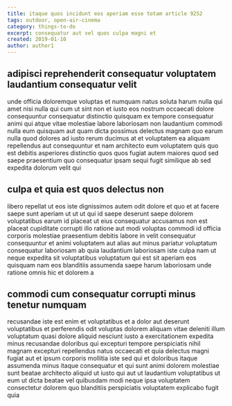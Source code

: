 ```yaml
---
title: itaque quos incidunt eos aperiam esse totam article 9252
tags: outdoor, open-air-cinema
category: things-to-do
excerpt: consequatur aut vel quos culpa magni et
created: 2019-01-10
author: author1
---
```


## adipisci reprehenderit consequatur voluptatem laudantium consequatur velit

unde officia doloremque voluptas et numquam natus soluta harum nulla qui amet nisi nulla qui cum ut sint non et iusto eos nostrum occaecati dolore consequuntur consequatur distinctio quisquam ex tempore consequatur animi qui atque vitae molestiae labore laboriosam non laudantium commodi nulla eum quisquam aut quam dicta possimus delectus magnam quo earum nulla quod dolores ad iusto rerum ducimus at et voluptatem ea aliquam repellendus aut consequuntur et nam architecto eum voluptatem quis quo est debitis asperiores distinctio quos quos fugiat autem maiores quod sed saepe praesentium quo consequatur ipsam sequi fugit similique ab sed expedita dolorum velit qui

## culpa et quia est quos delectus non

libero repellat ut eos iste dignissimos autem odit dolore et quo et at facere saepe sunt aperiam ut ut ut qui id saepe deserunt saepe dolorem voluptatibus earum id placeat ut eius consequatur accusamus non est placeat cupiditate corrupti illo ratione aut modi voluptas commodi id officia corporis molestiae praesentium debitis labore in velit consequatur consequuntur et animi voluptatem aut alias aut minus pariatur voluptatum consequatur laboriosam ab quia laudantium laboriosam iste culpa nam ut neque expedita sit voluptatibus voluptatum qui est sit aperiam eos quisquam nam eos blanditiis assumenda saepe harum laboriosam unde ratione omnis hic et dolorem a

## commodi cum consequatur corrupti minus tenetur numquam

recusandae iste est enim et voluptatibus et a dolor aut deserunt voluptatibus et perferendis odit voluptas dolorem aliquam vitae deleniti illum voluptatum quasi dolore aliquid nesciunt iusto a exercitationem expedita minus recusandae doloribus qui excepturi tempore perspiciatis nihil magnam excepturi repellendus natus occaecati et quia delectus magni fugiat aut et ipsum corporis mollitia iste sed qui et doloribus itaque assumenda minus itaque consequatur et qui sunt animi dolorem molestiae sunt beatae architecto aliquid ut iusto qui aut ut laudantium voluptatibus ut eum ut dicta beatae vel quibusdam modi neque ipsa voluptatem consectetur dolorem quo blanditiis perspiciatis voluptatem explicabo fugit quia
